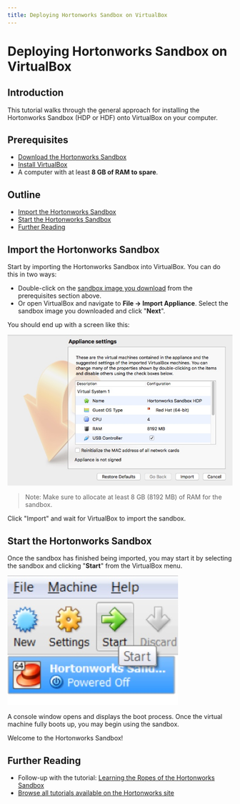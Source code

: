 ```yaml
---
title: Deploying Hortonworks Sandbox on VirtualBox
---
```


# Deploying Hortonworks Sandbox on VirtualBox

## Introduction

This tutorial walks through the general approach for installing the Hortonworks Sandbox (HDP or HDF) onto VirtualBox on your computer.

## Prerequisites

-   [Download the Hortonworks Sandbox](https://hortonworks.com/downloads/#sandbox)
-   [Install VirtualBox](https://www.virtualbox.org/wiki/Downloads)
-   A computer with at least **8 GB of RAM to spare**.

## Outline

-   [Import the Hortonworks Sandbox](#import-the-hortonworks-sandbox)
-   [Start the Hortonworks Sandbox](#start-the-hortonworks-sandbox)
-   [Further Reading](#further-reading)

## Import the Hortonworks Sandbox

Start by importing the Hortonworks Sandbox into VirtualBox.  You can do this in two ways:

-   Double-click on the [sandbox image you download](https://hortonworks.com/downloads/#sandbox) from the prerequisites section above.
-   Or open VirtualBox and navigate to **File -> Import Appliance**.  Select the sandbox image you downloaded and click "**Next**".

You should end up with a screen like this:

![Appliance Settings](assets/vbox-appliance-settings.jpg)

> Note: Make sure to allocate at least 8 GB (8192 MB) of RAM for the sandbox.

Click "Import" and wait for VirtualBox to import the sandbox.

## Start the Hortonworks Sandbox

Once the sandbox has finished being imported, you may start it by selecting the sandbox and clicking "**Start**" from the VirtualBox menu.

![virtualbox_start_windows](assets/vbox-start.jpg)

A console window opens and displays the boot process.  Once the virtual machine fully boots up, you may begin using the sandbox.

Welcome to the Hortonworks Sandbox!

## Further Reading

-   Follow-up with the tutorial: [Learning the Ropes of the Hortonworks Sandbox](https://hortonworks.com/tutorial/learning-the-ropes-of-the-hortonworks-sandbox)
-   [Browse all tutorials available on the Hortonworks site](https://hortonworks.com/tutorials/)
